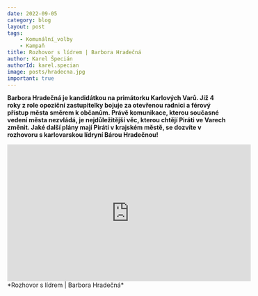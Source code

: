 ```yaml
---
date: 2022-09-05
category: blog
layout: post
tags:
    - Komunální_volby
    - Kampaň
title: Rozhovor s lídrem | Barbora Hradečná
author: Karel Špecián
authorId: karel.specian
image: posts/hradecna.jpg
important: true
---
```

**Barbora Hradečná je kandidátkou na primátorku Karlových Varů. Již 4 roky z role opoziční zastupitelky bojuje za otevřenou radnici a férový přístup města směrem k občanům. Právě komunikace, kterou současné vedení města nezvládá, je nejdůležitější věc, kterou chtějí Piráti ve Varech změnit.
Jaké další plány mají Piráti v krajském městě, se dozvíte v rozhovoru s karlovarskou lídryní Bárou Hradečnou!**

<iframe width="560" height="315" src="https://www.youtube.com/embed/xMx1DGurI1w" frameborder="0" allow="accelerometer; autoplay; clipboard-write; encrypted-media; gyroscope; picture-in-picture" allowfullscreen></iframe> *Rozhovor s lídrem | Barbora Hradečná*
